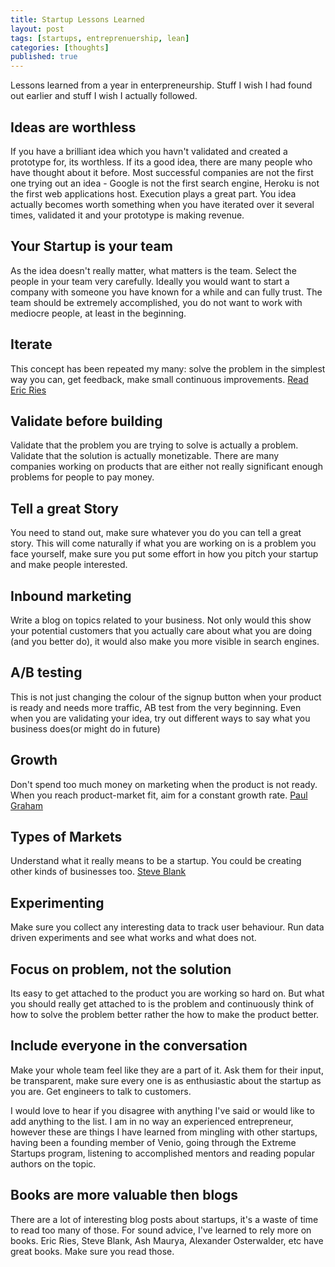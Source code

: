 ```yaml
---
title: Startup Lessons Learned
layout: post
tags: [startups, entreprenuership, lean]
categories: [thoughts]
published: true
---
```


Lessons learned from a year in enterpreneurship. Stuff I wish I had found out earlier and stuff I wish I actually followed.

Ideas are worthless
-------------------
If you have a brilliant idea which you havn't validated and created a prototype for, its worthless. If its a good idea, there are many people who have thought about it before. Most successful companies are not the first one trying out an idea - Google is not the first search engine, Heroku is not the first web applications host. Execution plays a great part. You idea actually becomes worth something when you have iterated over it several times, validated it and your prototype is making revenue.


Your Startup is your team
-------------------------
As the idea doesn't really matter, what matters is the team. Select the people in your team very carefully. Ideally you would want to start a company with someone you have known for a while and can fully trust. The team should be extremely accomplished, you do not want to work with mediocre people, at least in the beginning.


Iterate
-------
This concept has been repeated my many: solve the problem in the simplest way you can, get feedback, make small continuous improvements. 
[Read Eric Ries](http://theleanstartup.com/)


Validate before building
------------------------
Validate that the problem you are trying to solve is actually a problem. Validate that the solution is actually monetizable. There are many companies working on products that are either not really significant enough problems for people to pay money. 
 

Tell a great Story
------------------
You need to stand out, make sure whatever you do you can tell a great story. This will come naturally if what you are working on is a problem you face yourself, make sure you put some effort in how you pitch your startup and make people interested.


Inbound marketing
-----------------
Write a blog on topics related to your business. Not only would this show your potential customers that you actually care about what you are doing (and you better do), it would also make you more visible in search engines. 

A/B testing
-----------
This is not just changing the colour of the signup button when your product is ready and needs more traffic, AB test from the very beginning. Even when you are validating your idea, try out different ways to say what you business does(or might do in future)

Growth
------
Don't spend too much money on marketing when the product is not ready. When you reach product-market fit, aim for a constant growth rate. 
[Paul Graham](http://paulgraham.com/growth.html)

Types of Markets
----------------
Understand what it really means to be a startup. You could be creating other kinds of businesses too. 
[Steve Blank](http://www.udacity.com/view#Course/ep245/CourseRev/1/Unit/219001/Nugget/288004)

Experimenting
-------------
Make sure you collect any interesting data to track user behaviour. Run data driven experiments and see what works and what does not. 


Focus on problem, not the solution
----------------------------------
Its easy to get attached to the product you are working so hard on. But what you should really get attached to is the problem and continuously think of how to solve the problem better rather the how to make the product better.


Include everyone in the conversation
------------------------------------
Make your whole team feel like they are a part of it. Ask them for their input, be transparent, make sure every one is as enthusiastic about the startup as you are. Get engineers to talk to customers.


I would love to hear if you disagree with anything I've said or would like to add anything to the list. I am in no way an experienced entrepreneur, however these are things I have learned from mingling with other startups, having been a founding member of Venio, going through the Extreme Startups program, listening to accomplished mentors and reading popular authors on the topic.


Books are more valuable then blogs
----------------------------------
There are a lot of interesting blog posts about startups, it's a waste of time to read too many of those. For sound advice, I've learned to rely more on books. Eric Ries, Steve Blank, Ash Maurya, Alexander Osterwalder, etc have great books. Make sure you read those.

